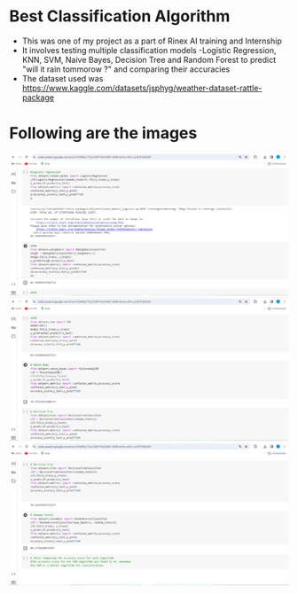 # Best Classification Algorithm 
- This was one of my project as a part of Rinex AI training and Internship
- It involves testing multiple classification models -Logistic Regression, KNN, SVM, Naive Bayes, Decision Tree and Random Forest to predict "will it rain tommorow ?" and comparing their accuracies
- The dataset used was https://www.kaggle.com/datasets/jsphyg/weather-dataset-rattle-package

# Following are the images
![img-1](Images/img1.png)
![img-2](Images/img2.png)
![img-3](Images/img3.png)
